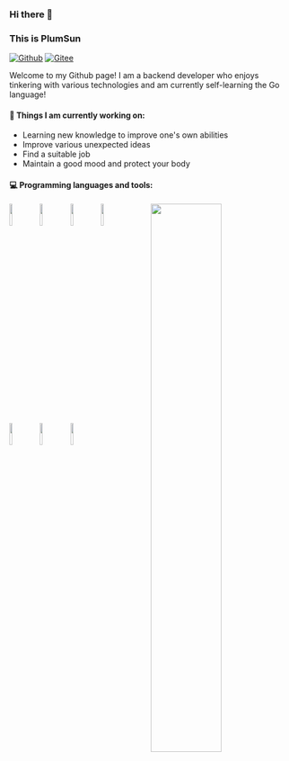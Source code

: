 ### Hi there 👋 
### This is PlumSun
 
[![Github](https://img.shields.io/badge/-Github-000?style=flat&logo=Github&logoColor=white)](https://github.com/plumsun)
[![Gitee](https://img.shields.io/badge/-Gitee-c14438?style=flat&logo=Gitee&logoColor=white)](https://gitee.com/Plumsun)
 
Welcome to my Github page! I am a backend developer who enjoys tinkering with various technologies and am currently self-learning the Go language!

#### 🌱 Things I am currently working on: 
- Learning new knowledge to improve one's own abilities
- Improve various unexpected ideas
- Find a suitable job
- Maintain a good mood and protect your body

#### :computer: Programming languages and tools: 
<p>
 <img width="50%" align="right" src="https://github-readme-stats.vercel.app/api?username=plumsun&show_icons=true&hide_border=true" />
 
<code><img width="10%" src="https://www.vectorlogo.zone/logos/java/java-ar21.svg"></code>
<code><img width="10%" src="https://www.vectorlogo.zone/logos/mysql/mysql-ar21.svg"></code>
<code><img width="10%" src="https://www.vectorlogo.zone/logos/redis/redis-ar21.svg"></code>
<code><img width="10%" src="https://www.vectorlogo.zone/logos/springio/springio-ar21.svg"></code>
<br />
<code><img width="10%" src="https://www.vectorlogo.zone/logos/apache/apache-ar21.svg"></code>
<code><img width="10%" src="https://www.vectorlogo.zone/logos/gradle/gradle-ar21.svg"></code>
<code><img width="10%" src="https://www.vectorlogo.zone/logos/git-scm/git-scm-ar21.svg"></code>
</p>
